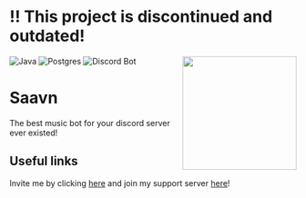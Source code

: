 # ‼ This project is discontinued and outdated!
<img src="https://cdn.discordapp.com/avatars/964124925382238289/853c54675a79ad001125908e9ccf0cda.webp?size=1024" align="right" width=200 height=200>

![Java](https://img.shields.io/badge/java-%23000000.svg?style=for-the-badge&logo=java&logoColor=orange)
![Postgres](https://img.shields.io/badge/postgres-%23316192.svg?style=for-the-badge&logo=postgresql&logoColor=white)
![Discord Bot](https://img.shields.io/badge/Discord-7289DA?style=for-the-badge&logo=discord&logoColor=white)

# Saavn
The best music bot for your discord server ever existed!

## Useful links
Invite me by clicking [here](https://discord.com/api/oauth2/authorize?client_id=964124925382238289&permissions=8&scope=bot) and join my support server [here](https://discord.gg/Zrv9T3uxA3)!

<!-- ## Statistics
[![Contributors over time](https://contributor-graph-api.apiseven.com/contributors-svg?chart=contributorOverTime&repo=Naereen/badges)](https://www.apiseven.com/en/contributor-graph?chart=contributorOverTime&repo=Naereen/badges) -->
